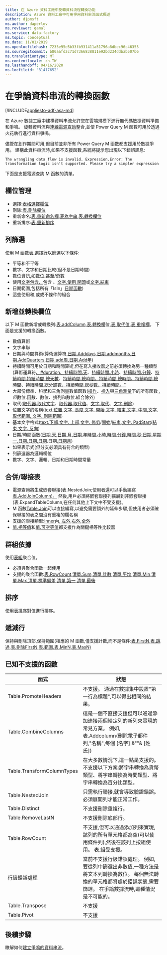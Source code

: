```yaml
---
title: 在 Azure 資料工廠中旋轉資料流程轉換功能
description: Azure 資料工廠中可用爭用資料串流函式概述
author: djpmsft
ms.author: daperlov
ms.reviewer: gamal
ms.service: data-factory
ms.topic: conceptual
ms.date: 11/01/2019
ms.openlocfilehash: 7235e95e5b33fb931411a51796a8dbec96c46355
ms.sourcegitcommit: b80aafd2c71d7366838811e92bd234ddbab507b6
ms.translationtype: MT
ms.contentlocale: zh-TW
ms.lasthandoff: 04/16/2020
ms.locfileid: "81417652"
---
```

# <a name="transformation-functions-in-wrangling-data-flow"></a>在爭論資料串流的轉換函數

[!INCLUDE[appliesto-adf-asa-md](includes/appliesto-adf-asa-md.md)]

在 Azure 數據工廠中建構資料串流允許您在雲端規模下進行無代碼敏捷資料準備和爭鳴。 旋轉資料流與[連線電源查詢](https://docs.microsoft.com/powerquery-m/power-query-m-reference)整合,並使 Power Query M 函數可用於透過火花執行進行資料爭鳴。 

儘管在創作期間可用,但目前並非所有 Power Query M 函數都支援用於數據爭用。 建構此資料串流時,如果不支援函數,系統將提示您出現以下錯誤訊息:

`The wrangling data flow is invalid. Expression.Error: The transformation logic isn't supported. Please try a simpler expression`

下面是支援電源查詢 M 函數的清單。

## <a name="column-management"></a>欄位管理

* 選擇:[表格選擇欄位](https://docs.microsoft.com/powerquery-m/table-selectcolumns)
* 刪除:[表.刪除欄位](https://docs.microsoft.com/powerquery-m/table-removecolumns)
* 重新命名:[表.重新命名欄](https://docs.microsoft.com/powerquery-m/table-renamecolumns),[表為字串](https://docs.microsoft.com/powerquery-m/table-prefixcolumns),[表.轉換欄位](https://docs.microsoft.com/powerquery-m/table-transformcolumnnames)
* 重新排序:[表.重新排序](https://docs.microsoft.com/powerquery-m/table-reordercolumns)

## <a name="row-filtering"></a>列篩選

使用 M 函數[表.選擇行](https://docs.microsoft.com/powerquery-m/table-selectrows)以篩選以下條件:

* 平等和不平等
* 數字、文字和日期比較(但不是日期時間)
* 數位資訊,如[數位.甚至](https://docs.microsoft.com/powerquery-m/number-iseven)/[奇數](https://docs.microsoft.com/powerquery-m/number-iseven)
* 使用[文字包含、](https://docs.microsoft.com/powerquery-m/text-contains)包含 、[文字.使用 開頭](https://docs.microsoft.com/powerquery-m/text-startswith)或[文字.結束](https://docs.microsoft.com/powerquery-m/text-endswith)
* 日期範圍,包括所有「IsIn」[日期函數](https://docs.microsoft.com/powerquery-m/date-functions)) 
* 這些使用和,或或不條件的組合

## <a name="adding-and-transforming-columns"></a>新增並轉換欄位

以下 M 函數新增或轉換列:[表.addColumn,](https://docs.microsoft.com/powerquery-m/table-addcolumn)[表.轉換欄](https://docs.microsoft.com/powerquery-m/table-transformcolumns)位,[表.取代值](https://docs.microsoft.com/powerquery-m/table-replacevalue),[表.重複欄](https://docs.microsoft.com/powerquery-m/table-duplicatecolumn)。 下面是支援的轉換函數。

* 數值算術
* 文字串聯
* 日期與時間算術(算術運算符,[日期.Adddays,](https://docs.microsoft.com/powerquery-m/date-adddays)[日期.addmonths,](https://docs.microsoft.com/powerquery-m/date-addmonths)[日期.AddQuarters,](https://docs.microsoft.com/powerquery-m/date-addquarters)[日期.add周](https://docs.microsoft.com/powerquery-m/date-addweeks),[日期.Add年](https://docs.microsoft.com/powerquery-m/date-addyears))
* 持續時間可用於日期和時間算術,但在寫入接收器之前必須轉換為另一種類型(算術運算符[、#duration、](https://docs.microsoft.com/powerquery-m/sharpduration)[持續時間.天](https://docs.microsoft.com/powerquery-m/duration-days)、[持續時間.小時](https://docs.microsoft.com/powerquery-m/duration-hours)、[持續時間.分鐘](https://docs.microsoft.com/powerquery-m/duration-minutes)、[持續時間.持續時間](https://docs.microsoft.com/powerquery-m/duration-seconds)[.總天數](https://docs.microsoft.com/powerquery-m/duration-totaldays)、[持續時間.總時間、持續時間.總時間、持續時間.總時間](https://docs.microsoft.com/powerquery-m/duration-totalhours)、[持續時間.總分鐘](https://docs.microsoft.com/powerquery-m/duration-totalminutes)數[、持續時間.總秒數、持續時間。"](https://docs.microsoft.com/powerquery-m/duration-totalseconds)    
* 大部份標準、科學和三角測量數值函數([操作](https://docs.microsoft.com/powerquery-m/number-functions#operations)、[捨入](https://docs.microsoft.com/powerquery-m/number-functions#rounding)與[三角測量](https://docs.microsoft.com/powerquery-m/number-functions#trigonometry)下的所有函數 *,但*數位.因數、數位、排列和數位.組合除外)
* 取代([取代器.取代文字](https://docs.microsoft.com/powerquery-m/replacer-replacetext)、[取代器.取代值](https://docs.microsoft.com/powerquery-m/replacer-replacevalue)、[文字.取代](https://docs.microsoft.com/powerquery-m/text-replace)、[文字.刪除](https://docs.microsoft.com/powerquery-m/text-remove))
* 位置文字的名稱([text.位置](https://docs.microsoft.com/powerquery-m/text-positionof),[文字. 長度](https://docs.microsoft.com/powerquery-m/text-length),[文字. 開始](https://docs.microsoft.com/powerquery-m/text-start),[文字. 結束](https://docs.microsoft.com/powerquery-m/text-end),[文字. 中間](https://docs.microsoft.com/powerquery-m/text-middle),[文字. 取代範圍](https://docs.microsoft.com/powerquery-m/text-replacerange)[, 文字. 刪除範圍](https://docs.microsoft.com/powerquery-m/text-removerange))
* 基本文字格式([text.下部](https://docs.microsoft.com/powerquery-m/text-lower),[文字. 上部](https://docs.microsoft.com/powerquery-m/text-upper),[文字. 修剪](https://docs.microsoft.com/powerquery-m/text-trim)/[開始](https://docs.microsoft.com/powerquery-m/text-trimstart)/[結束](https://docs.microsoft.com/powerquery-m/text-trimend),[文字. PadStart](https://docs.microsoft.com/powerquery-m/text-padstart)/[結束](https://docs.microsoft.com/powerquery-m/text-padend),[文字. 反向](https://docs.microsoft.com/powerquery-m/text-reverse))
* 日期/時間函數([日期.天](https://docs.microsoft.com/powerquery-m/date-day),[日期.月](https://docs.microsoft.com/powerquery-m/date-month),[日期.年](https://docs.microsoft.com/powerquery-m/date-year)[時間.小時](https://docs.microsoft.com/powerquery-m/time-hour),[時間.分鐘](https://docs.microsoft.com/powerquery-m/time-minute),[時間.秒](https://docs.microsoft.com/powerquery-m/time-second),[日期.星期一,](https://docs.microsoft.com/powerquery-m/date-dayofweek)[日期.日期,日期](https://docs.microsoft.com/powerquery-m/date-dayofyear).日期[.日期月](https://docs.microsoft.com/powerquery-m/date-daysinmonth))
* 如果表示式(但分支必須具有符合的類型)
* 列篩選器為邏輯欄位
* 數字、文字、邏輯、日期和日期時間常量

<a name="mergingjoining-tables"></a>合併/聯接表
----------------------
* 電源查詢將生成嵌套聯接(表.NestedJoin;使用者還可以手動編寫[表.AddJoinColumn)。](https://docs.microsoft.com/powerquery-m/table-addjoincolumn)
    然後,用戶必須將嵌套聯接列擴展到非嵌套聯接(表.ExpandTableColumn,在任何其他上下文中不受支援)。
* M 函數[Table.Join](https://docs.microsoft.com/powerquery-m/table-join)可以直接編寫,以避免需要額外的延伸步驟,但使用者必須確保聯接的表之間沒有重複的欄名稱
* 支援的聯接類型:[Inner](https://docs.microsoft.com/powerquery-m/joinkind-inner)內[, 左外,](https://docs.microsoft.com/powerquery-m/joinkind-leftouter)[右外,](https://docs.microsoft.com/powerquery-m/joinkind-rightouter)[全外](https://docs.microsoft.com/powerquery-m/joinkind-fullouter)
* [值.相等值](https://docs.microsoft.com/powerquery-m/value-equals)和[值.可空等值](https://docs.microsoft.com/powerquery-m/value-nullableequals)都支援作為關鍵相等性比較器

## <a name="group-by"></a>群組依據

使用[表組](https://docs.microsoft.com/powerquery-m/table-group)聚合值。
* 必須與聚合函數一起使用
* 支援的聚合函數:[表.RowCount,](https://docs.microsoft.com/powerquery-m/table-rowcount)[清單.Sum,](https://docs.microsoft.com/powerquery-m/list-sum)[清單.計數](https://docs.microsoft.com/powerquery-m/list-count),[清單.平均](https://docs.microsoft.com/powerquery-m/list-average),[清單.Min,](https://docs.microsoft.com/powerquery-m/list-min)[清單.Max,](https://docs.microsoft.com/powerquery-m/list-max)[清單.標準偏差](https://docs.microsoft.com/powerquery-m/list-standarddeviation),[清單.第一](https://docs.microsoft.com/powerquery-m/list-first),[清單.最後](https://docs.microsoft.com/powerquery-m/list-last)

## <a name="sorting"></a>排序

使用[表排序](https://docs.microsoft.com/powerquery-m/table-sort)對值進行排序。

## <a name="reducing-rows"></a>遞減行

保持與刪除頂部,保持範圍(相應的 M 函數,僅支援計數,而不是條件:[表.FirstN,](https://docs.microsoft.com/powerquery-m/table-firstn)[表.跳過](https://docs.microsoft.com/powerquery-m/table-skip),[表.刪除FirstN,](https://docs.microsoft.com/powerquery-m/table-removefirstn)[表.範圍](https://docs.microsoft.com/powerquery-m/table-range),[表.MinN,](https://docs.microsoft.com/powerquery-m/table-minn)[表.MaxN)](https://docs.microsoft.com/powerquery-m/table-maxn)

## <a name="known-unsupported-functions"></a>已知不支援的函數

| 函式 | 狀態 |
| -- | -- |
| Table.PromoteHeaders | 不支援。 通過在數據集中設置"第一行為標題",可以得出相同的結果。 |
| Table.CombineColumns | 這是一個不直接支援但可以通過添加連接兩個給定列的新列來實現的常見方案。  例如,表.Addcolumn(刪除電子郵件列,"名稱",每個 [名字] &""& [姓氏]) |
| Table.TransformColumnTypes | 在大多數情況下,這一點是支援的。 不支援以下方案:將字串轉換為貨幣類型、將字串轉換為時間類型、將字串轉換為百分比類型。 |
| Table.NestedJoin | 只需執行聯接,就會導致驗證錯誤。 必須展開列才能正常工作。 |
| Table.Distinct | 不支援刪除重複行。 |
| Table.RemoveLastN | 不支援刪除底部行。 |
| Table.RowCount | 不支援,但可以通過添加列來實現,該列的所有單元格都為空(可以使用條件列),然後在該列上按組使用。 表.組受支援。 | 
| 行級錯誤處理 | 當前不支援行級錯誤處理。 例如,要從列中篩選出非數值,一種方法是將文本列轉換為數位。 每個無法轉換的單元格都將處於錯誤狀態,需要篩選。 在爭論數據流時,這種情況是不可能的。 |
| Table.Transpose | 不支援 |
| Table.Pivot | 不支援 |

## <a name="next-steps"></a>後續步驟

瞭解如何[建立爭鳴的資料串流](wrangling-data-flow-tutorial.md)。